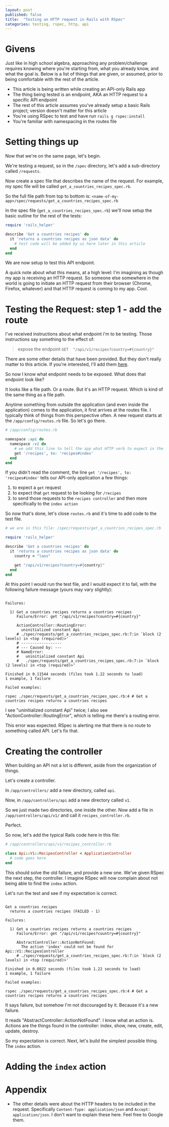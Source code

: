 ```yaml
---
layout: post
published: false
title:  "Testing an HTTP request in Rails with RSpec"
categories: testing, rspec, http, api
---
```


# Givens

Just like in high school algebra, approaching any problem/challenge requires knowing where you're starting from, what you already know, and what the goal is. Below is a list of things that are given, or assumed, prior to being comfortable with the rest of the article.

* This article is being written while creating an API-only Rails app
* The thing being tested is an endpoint, AKA an HTTP request to a specific API endpoint
* The rest of this article assumes you've already setup a basic Rails project; version doesn't matter for this article
* You're using RSpec to test and have run `rails g rspec:install`
* You're familiar with namespacing in the routes file

# Setting things up

Now that we're on the same page, let's begin.

We're testing a request, so in the `/spec` directory, let's add a sub-directory called `/requests`.

Now create a spec file that describes the name of the request. For example, my spec file will be called `get_a_countries_recipes_spec.rb`.

So the full file path from top to bottom is: `<name-of-my-app>/spec/requests/get_a_countries_recipes_spec.rb`

In the spec file (`get_a_countries_recipes_spec.rb`) we'll now setup the basic outline for the rest of the tests:

```ruby
require 'rails_helper'

describe 'Get a countries recipes' do
  it 'returns a countries recipes as json data' do
    # test code will be added by us here later in this article
  end
end
```

We are now setup to test this API endpoint.

A quick note about what this means, at a high level: I'm imagining as though my app is receiving an HTTP request. So someone else somewhere in the world is going to initiate an HTTP request from their browser (Chrome, Firefox, whatever) and that HTTP request is coming to my app. Cool.

# Testing the Request: step 1 - add the route

I've received instructions about what endpoint i'm to be testing. Those instructions say something to the effect of:

> expose the endpoint `GET  "/api/v1/recipes?country=#{country}"`

There are some other details that have been provided. But they don't really matter to this article. If you're interested, I'll add them [here](#appendix).

So now I know what endpoint needs to be exposed. What does that endpoint look like?

It looks like a file path. Or a route. But it's an HTTP request. Which is kind of the same thing as a file path.

Anytime something from outside the application (and even inside the application) comes to  the application, it first arrives at the routes file. I typically think of things from this perspective often. A new request starts at the `/app/config/routes.rb` file. So let's go there.

```ruby
# /app/config/routes.rb

namespace :api do
  namespace :v1 do
    # we add this line to tell the app what HTTP verb to expect in the request, which will be 'get', what path to expect '/recipes' and where to send it, to the RecipesController#index action'
    get '/recipes', to: 'recipes#index'
  end
end

```

If you didn't read the comment, the line `get '/recipes', to: 'recipes#index'` tells our API-only application a few things:

1. to expect a `get` request
2. to expect that `get` request to be looking for `/recipes`
3. to send those requests to the `recipes controller` and then more specifically to the `index action`

So now that's done, let's close `routes.rb` and it's time to add code to the test file.

```ruby
# we are in this file: /spec/requests/get_a_countries_recipes_spec.rb

require 'rails_helper'

describe 'Get a countries recipes' do
  it 'returns a countries recipes as json data' do
    country = "laos"

    get "/api/v1/recipes?country=#{country}"
  end
end
```

At this point I would run the test file, and I would expect it to fail, with the following failure message (yours may vary slightly):

```

Failures:

  1) Get a countries recipes returns a countries recipes
     Failure/Error: get "/api/v1/recipes?country=#{country}"

     ActionController::RoutingError:
       uninitialized constant Api
     # ./spec/requests/get_a_countries_recipes_spec.rb:7:in `block (2 levels) in <top (required)>'
     # ------------------
     # --- Caused by: ---
     # NameError:
     #   uninitialized constant Api
     #   ./spec/requests/get_a_countries_recipes_spec.rb:7:in `block (2 levels) in <top (required)>'

Finished in 0.11544 seconds (files took 1.22 seconds to load)
1 example, 1 failure

Failed examples:

rspec ./spec/requests/get_a_countries_recipes_spec.rb:4 # Get a countries recipes returns a countries recipes
```

I see "uninitialized constant Api" twice; I also see "ActionController::RoutingError", which is telling me there's a routing error.

This error was expected. RSpec is alerting me that there is no route to something called API. Let's fix that.

# Creating the controller

When building an API not a lot is different, aside from the organization of things.

Let's create a controller.

In `/app/controllers/` add a new directory, called `api`.

Now, in `/app/controllers/api` add a new directory called `v1`.

So we just made two directories, one inside the other. Now add a file in `/app/controllers/api/v1/` and call it `recipes_controller.rb`.

Perfect.

So now, let's add the typical Rails code here in this file:

```ruby
# /app/controllers/api/v1/recipes_controller.rb

class Api::V1::RecipesController < ApplicationController
  # code goes here
end
```

This should solve the old failure, and provide a new one. We've given RSpec the next step, the controller. I imagine RSpec will now complain about not being able to find the `index` action.

Let's run the test and see if my expectation is correct.

```

Get a countries recipes
  returns a countries recipes (FAILED - 1)

Failures:

  1) Get a countries recipes returns a countries recipes
     Failure/Error: get "/api/v1/recipes?country=#{country}"

     AbstractController::ActionNotFound:
       The action 'index' could not be found for Api::V1::RecipesController
     # ./spec/requests/get_a_countries_recipes_spec.rb:7:in `block (2 levels) in <top (required)>'

Finished in 0.0822 seconds (files took 1.22 seconds to load)
1 example, 1 failure

Failed examples:

rspec ./spec/requests/get_a_countries_recipes_spec.rb:4 # Get a countries recipes returns a countries recipes
```

It says failure, but somehow I'm not discouraged by it. Because it's a new failure.

It reads "AbstractController::ActionNotFound". I know what an action is. Actions are the things found in the controller: index, show, new, create, edit, update, destroy.

So my expectation is correct. Next, let's build the simplest possible thing. The `index` action.

# Adding the `index` action


# Appendix
- The other details were about the HTTP headers to be included in the request. Specifically `Content-Type: application/json` and `Accept: application/json`. I don't want to explain these here. Feel free to Google them.


